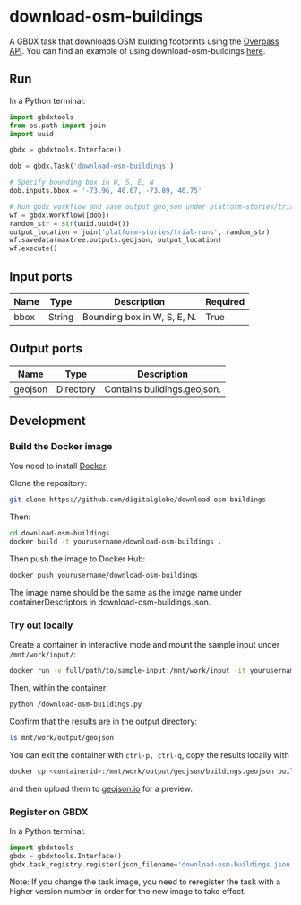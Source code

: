 # download-osm-buildings

A GBDX task that downloads OSM building footprints using the [Overpass API](http://wiki.openstreetmap.org/wiki/Overpass_API).
You can find an example of using download-osm-buildings [here](http://gbdxstories.digitalglobe.com/osm-lulc/).


## Run

In a Python terminal:

```python
import gbdxtools
from os.path import join
import uuid

gbdx = gbdxtools.Interface()

dob = gbdx.Task('download-osm-buildings')

# Specify bounding box in W, S, E, N
dob.inputs.bbox = '-73.96, 40.67, -73.89, 40.75'

# Run gbdx workflow and save output geojson under platform-stories/trial-runs/random_str
wf = gbdx.Workflow([dob])
random_str = str(uuid.uuid4())
output_location = join('platform-stories/trial-runs', random_str)
wf.savedata(maxtree.outputs.geojson, output_location)
wf.execute()
```

## Input ports

| Name  | Type |  Description | Required |
|-------|--------------|----------------|----------------|
| bbox | String | Bounding box in W, S, E, N. | True |

## Output ports

| Name  | Type | Description                                    |
|-------|---------|---------------------------------------------------|
| geojson | Directory | Contains buildings.geojson. |


## Development

### Build the Docker image

You need to install [Docker](https://docs.docker.com/engine/installation/).

Clone the repository:

```bash
git clone https://github.com/digitalglobe/download-osm-buildings
```

Then:

```bash
cd download-osm-buildings
docker build -t yourusername/download-osm-buildings .
```

Then push the image to Docker Hub:

```bash
docker push yourusername/download-osm-buildings
```

The image name should be the same as the image name under containerDescriptors in download-osm-buildings.json.

### Try out locally

Create a container in interactive mode and mount the sample input under `/mnt/work/input/`:

```bash
docker run -v full/path/to/sample-input:/mnt/work/input -it yourusername/download-osm-buildings
```

Then, within the container:

```bash
python /download-osm-buildings.py
```

Confirm that the results are in the output directory:

```bash
ls mnt/work/output/geojson
```

You can exit the container with `ctrl-p, ctrl-q`, copy the results locally with

```bash
docker cp <containerid>:/mnt/work/output/geojson/buildings.geojson buildings.geojson
```

and then upload them to [geojson.io](geojson.io) for a preview.

### Register on GBDX

In a Python terminal:

```python
import gbdxtools
gbdx = gbdxtools.Interface()
gbdx.task_registry.register(json_filename='download-osm-buildings.json')
```

Note: If you change the task image, you need to reregister the task with a higher version number
in order for the new image to take effect.
